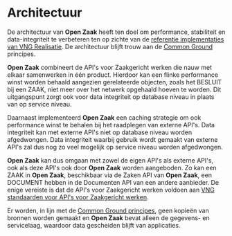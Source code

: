 # Architectuur

De architectuur van **Open Zaak** heeft ten doel om performance, stabiliteit en data-integriteit te verbeteren ten op zichte van de [referentie implementaties van VNG Realisatie](https://github.com/VNG-Realisatie/gemma-zaken). De architectuur blijft trouw aan de [Common Ground](https://commonground.nl/) principes.

**Open Zaak** combineert de API's voor Zaakgericht werken die nauw met elkaar samenwerken in één product. Hierdoor kan een flinke performance winst worden behaald aangezien gerelateerde objecten, zoals het BESLUIT bij een ZAAK, niet meer over het netwerk opgehaald hoeven te worden. Dit uitgangspunt zorgt ook voor data integriteit op database niveau in plaats van op service niveau.

Daarnaast implementeerd **Open Zaak** een caching strategie om ook performance winst te behalen bij het raadplegen van externe API's. Data integriteit kan met externe API's niet op database niveau worden afgedwongen. Data integriteit waarbij gebruik wordt gemaakt van externe API's zal dus nog zo veel mogelijk op service niveau worden afgedwongen.

**Open Zaak** kan dus omgaan met zowel de eigen API's als externe API's, ook als deze API's ook door **Open Zaak** worden aangeboden. Zo kan een ZAAK in **Open Zaak**, beschikbaar via de Zaken API van **Open Zaak**, een DOCUMENT hebben in de Documenten API van een andere aanbieder. De enige vereiste is dat de API's voor Zaakgericht werken voldoen aan [VNG standaarden voor API's voor Zaakgericht werken](https://zaakgerichtwerken.vng.cloud/).

Er worden, in lijn met de [Common Ground principes](https://www.vngrealisatie.nl/index.php/roadmap/common-ground), geen kopieën van bronnen worden gemaakt en **Open Zaak** bevat alleen de gegevens- en servicelaag, waardoor data gescheiden blijft van applicaties. 
